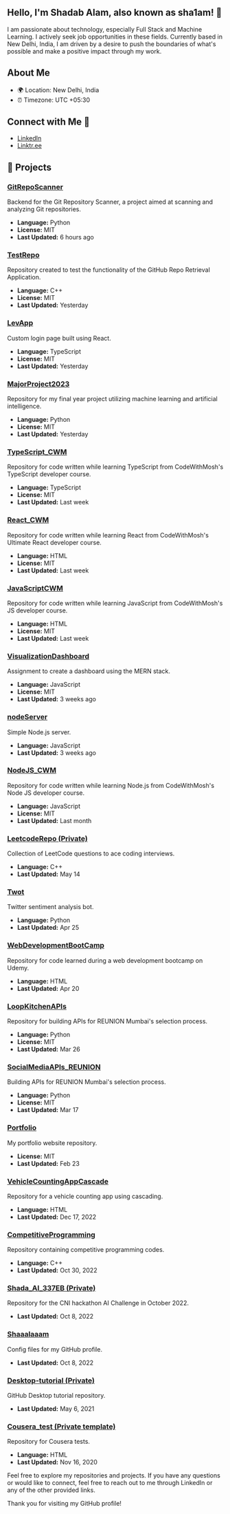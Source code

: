 ## Hello, I'm Shadab Alam, also known as sha1am! 👋

I am passionate about technology, especially Full Stack and Machine Learning. I actively seek job opportunities in these fields. Currently based in New Delhi, India, I am driven by a desire to push the boundaries of what's possible and make a positive impact through my work.

## About Me

- 🌍 Location: New Delhi, India
- ⏰ Timezone: UTC +05:30

## Connect with Me 🤝

- [LinkedIn](https://www.linkedin.com/in/sha1am)
- [Linktr.ee](https://linktr.ee/sha1am)

## 💼 Projects

### [GitRepoScanner](https://github.com/yourusername/GitRepoScanner)
Backend for the Git Repository Scanner, a project aimed at scanning and analyzing Git repositories.

- **Language:** Python
- **License:** MIT
- **Last Updated:** 6 hours ago

### [TestRepo](https://github.com/yourusername/TestRepo)
Repository created to test the functionality of the GitHub Repo Retrieval Application.

- **Language:** C++
- **License:** MIT
- **Last Updated:** Yesterday

### [LevApp](https://github.com/yourusername/LevApp)
Custom login page built using React.

- **Language:** TypeScript
- **License:** MIT
- **Last Updated:** Yesterday

### [MajorProject2023](https://github.com/yourusername/MajorProject2023)
Repository for my final year project utilizing machine learning and artificial intelligence.

- **Language:** Python
- **License:** MIT
- **Last Updated:** Yesterday

### [TypeScript_CWM](https://github.com/yourusername/TypeScript_CWM)
Repository for code written while learning TypeScript from CodeWithMosh's TypeScript developer course.

- **Language:** TypeScript
- **License:** MIT
- **Last Updated:** Last week

### [React_CWM](https://github.com/yourusername/React_CWM)
Repository for code written while learning React from CodeWithMosh's Ultimate React developer course.

- **Language:** HTML
- **License:** MIT
- **Last Updated:** Last week

### [JavaScriptCWM](https://github.com/yourusername/JavaScriptCWM)
Repository for code written while learning JavaScript from CodeWithMosh's JS developer course.

- **Language:** HTML
- **License:** MIT
- **Last Updated:** Last week

### [VisualizationDashboard](https://github.com/yourusername/VisualizationDashboard)
Assignment to create a dashboard using the MERN stack.

- **Language:** JavaScript
- **License:** MIT
- **Last Updated:** 3 weeks ago

### [nodeServer](https://github.com/yourusername/nodeServer)
Simple Node.js server.

- **Language:** JavaScript
- **Last Updated:** 3 weeks ago

### [NodeJS_CWM](https://github.com/yourusername/NodeJS_CWM)
Repository for code written while learning Node.js from CodeWithMosh's Node JS developer course.

- **Language:** JavaScript
- **License:** MIT
- **Last Updated:** Last month

### [LeetcodeRepo (Private)](https://github.com/yourusername/LeetcodeRepo)
Collection of LeetCode questions to ace coding interviews.

- **Language:** C++
- **Last Updated:** May 14

### [Twot](https://github.com/yourusername/Twot)
Twitter sentiment analysis bot.

- **Language:** Python
- **Last Updated:** Apr 25

### [WebDevelopmentBootCamp](https://github.com/yourusername/WebDevelopmentBootCamp)
Repository for code learned during a web development bootcamp on Udemy.

- **Language:** HTML
- **Last Updated:** Apr 20

### [LoopKitchenAPIs](https://github.com/yourusername/LoopKitchenAPIs)
Repository for building APIs for REUNION Mumbai's selection process.

- **Language:** Python
- **License:** MIT
- **Last Updated:** Mar 26

### [SocialMediaAPIs_REUNION](https://github.com/yourusername/SocialMediaAPIs_REUNION)
Building APIs for REUNION Mumbai's selection process.

- **Language:** Python
- **License:** MIT
- **Last Updated:** Mar 17

### [Portfolio](https://github.com/yourusername/Portfolio)
My portfolio website repository.

- **License:** MIT
- **Last Updated:** Feb 23

### [VehicleCountingAppCascade](https://github.com/yourusername/VehicleCountingAppCascade)
Repository for a vehicle counting app using cascading.

- **Language:** HTML
- **Last Updated:** Dec 17, 2022

### [CompetitiveProgramming](https://github.com/yourusername/CompetitiveProgramming)
Repository containing competitive programming codes.

- **Language:** C++
- **Last Updated:** Oct 30, 2022

### [Shada_AI_337EB (Private)](https://github.com/yourusername/Shada_AI_337EB)
Repository for the CNI hackathon AI Challenge in October 2022.

- **Last Updated:** Oct 8, 2022

### [Shaaalaaam](https://github.com/yourusername/Shaaalaaam)
Config files for my GitHub profile.

- **Last Updated:** Oct 8, 2022

### [Desktop-tutorial (Private)](https://github.com/yourusername/Desktop-tutorial)
GitHub Desktop tutorial repository.

- **Last Updated:** May 6, 2021

### [Cousera_test (Private template)](https://github.com/yourusername/Cousera_test)
Repository for Cousera tests.

- **Language:** HTML
- **Last Updated:** Nov 16, 2020

Feel free to explore my repositories and projects. If you have any questions or would like to connect, feel free to reach out to me through LinkedIn or any of the other provided links.

Thank you for visiting my GitHub profile!
